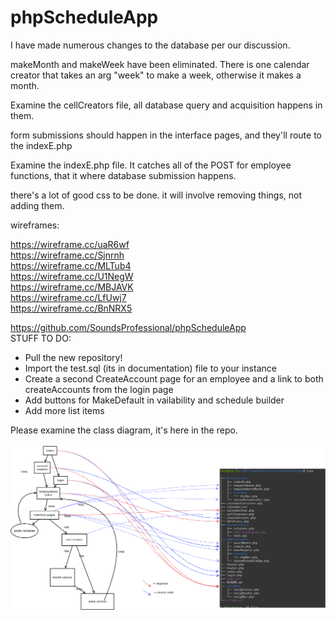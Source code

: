 # phpScheduleApp

<p>I have made numerous changes to the database per our discussion.</p>
<p>makeMonth and makeWeek have been eliminated. There is one calendar creator that takes an arg "week" to make a week, otherwise it makes a month.</p>
<p>Examine the cellCreators file, all database query and acquisition happens in them.</p>
<p>form submissions should happen in the interface pages, and they'll route to the indexE.php</p>
<p>Examine the indexE.php file. It catches all of the POST for employee functions, that it where database submission happens.</p>
<p> there's a lot of good css to be done. it will involve removing things, not adding them.</p>

wireframes:

https://wireframe.cc/uaR6wf<br/>
https://wireframe.cc/Sjnrnh<br/>
https://wireframe.cc/MLTub4<br/>
https://wireframe.cc/U1NegW<br/>
https://wireframe.cc/MBJAVK<br/>
https://wireframe.cc/LfUwj7<br/>
https://wireframe.cc/BnNRX5<br/>

https://github.com/SoundsProfessional/phpScheduleApp
<br>
STUFF TO DO:
<ul><li>
Pull the new repository!
</li><li>
Import the test.sql (its in documentation) file to your instance
</li><li>
Create a second CreateAccount page for an employee and a link to both createAccounts from the login page
</li><li>
Add buttons for MakeDefault in vailability and schedule builder
</li><li>
Add more list items
</li>
</ul>

Please examine the class diagram, it's here in the repo.<br/><br/>
<img src="phpclassdiagram.png" />
